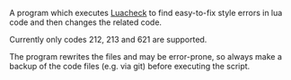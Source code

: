 A program which executes
[Luacheck](https://luacheck.readthedocs.io/en/stable/)
to find easy-to-fix style errors in lua code
and then changes the related code.

Currently only codes 212, 213 and 621 are supported.

The program rewrites the files and may be error-prone, so always make a backup
of the code files (e.g. via git) before executing the script.
